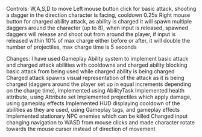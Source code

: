 Controls:
W,A,S,D to move
Left mouse button click for basic attack, shooting a dagger in the direction character is facing, cooldown 0.25s
Right mouse button for charged ability attack, as ability is charged it will spawn multiple daggers around the character (up to 8), when input is released, spawned daggers will release and shoot out from around the player, if input is released within 10% of max charge either before or after, it will double the number of projectiles, max charge time is 5 seconds

Changes:
I have used Gameplay Ability system to implement basic attack and charged attack abilities with cooldowns and charged ability blocking basic attack from being used while charged ability is being charged
Charged attack spawns visual representation of the attack as it is being charged (daggers around the player set up in equal increments depending on the charge time), implemented using AbilityTask
Implemented health attribute, using Attribute set
Implemented projectiles which apply damage, using gameplay effects
Implemented HUD displaying cooldown of the abilities as they are used, using Gameplay tags, and gameplay effects
Implemented stationary NPC enemies which can be killed
Changed input changing navigation to WASD from mouse clicks and made character rotate towards the mouse cursor instead of direction of movement
